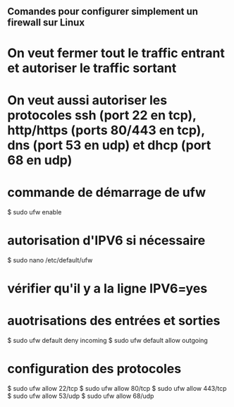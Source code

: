 ## Comandes pour configurer simplement un firewall sur Linux

# On veut fermer tout le traffic entrant et autoriser le traffic sortant
# On veut aussi autoriser les protocoles ssh (port 22 en tcp), http/https (ports 80/443 en tcp), dns (port 53 en udp) et dhcp (port 68 en udp)



# commande de démarrage de ufw
$ sudo ufw enable

# autorisation d'IPV6 si nécessaire
$ sudo nano /etc/default/ufw
# vérifier qu'il y a la ligne IPV6=yes

# auotrisations des entrées et sorties
$ sudo ufw default deny incoming
$ sudo ufw default allow outgoing

# configuration des protocoles
$ sudo ufw allow 22/tcp
$ sudo ufw allow 80/tcp
$ sudo ufw allow 443/tcp
$ sudo ufw allow 53/udp
$ sudo ufw allow 68/udp
